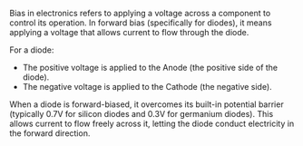 Bias in electronics refers to applying a voltage across a component to control its operation. In forward bias (specifically for diodes), it means applying a voltage that allows current to flow through the diode.

For a diode:

- The positive voltage is applied to the Anode (the positive side of the diode).
- The negative voltage is applied to the Cathode (the negative side).

When a diode is forward-biased, it overcomes its built-in potential barrier (typically 0.7V for silicon diodes and 0.3V for germanium diodes). This allows current to flow freely across it, letting the diode conduct electricity in the forward direction.
